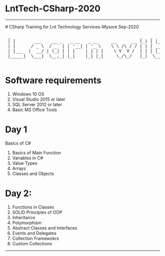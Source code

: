 # LntTech-CSharp-2020
<hr/>
# CSharp Training for Lnt Technology Services-Mysore Sep-2020

<pre>
 _                                                  _   _     _         ____    _                       _ 
 | |       ___    __ _   _ __   _ __     __      __ (_) | |_  | |__     |  _ \  | |__     __ _   _ __   (_)
 | |      / _ \  / _` | | '__| | '_ \    \ \ /\ / / | | | __| | '_ \    | |_) | | '_ \   / _` | | '_ \  | |
 | |___  |  __/ | (_| | | |    | | | |    \ V  V /  | | | |_  | | | |   |  __/  | | | | | (_| | | | | | | |
 |_____|  \___|  \__,_| |_|    |_| |_|     \_/\_/   |_|  \__| |_| |_|   |_|     |_| |_|  \__,_| |_| |_| |_|
                                                                                                           
</pre>
# Software requirements
1. Windows 10 OS
2. Visual Studio 2015 or later
3. SQL Server 2012 or later
4. Basic MS Office Tools

# Day 1
Basics of C#
1. Basics of Main Function
2. Variables in C#
3. Value Types
4. Arrays 
5. Classes and Objects

# Day 2:
1. Functions in Classes
2. SOLID Principles of OOP
3. Inheritance
4. Polymorphism
5. Abstract Classes and Interfaces
6. Events and Delegates
7. Collection Framewokrs
8. Custom Collections
<hr/>
